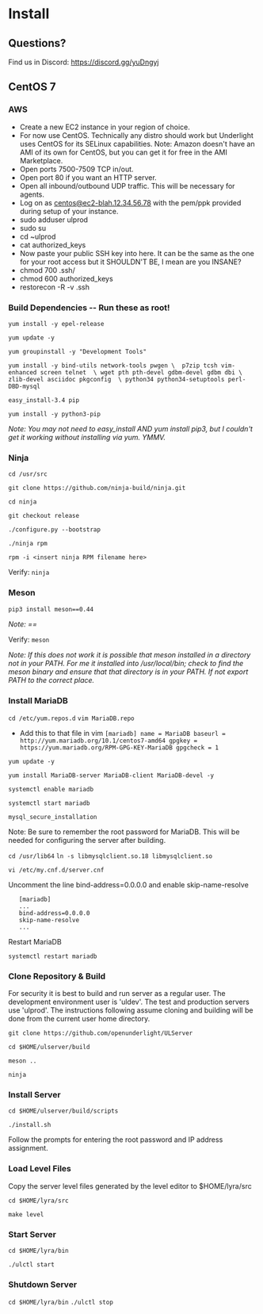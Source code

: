 # Install

## Questions?
Find us in Discord: https://discord.gg/yuDngyj

## CentOS 7

### AWS
* Create a new EC2 instance in your region of choice. 
* For now use CentOS. Technically any distro should work but Underlight uses CentOS for its SELinux capabilities. Note: Amazon doesn't have an AMI of its own for CentOS, but you can get it for free in the AMI Marketplace.
* Open ports 7500-7509 TCP in/out.
* Open port 80 if you want an HTTP server.
* Open all inbound/outbound UDP traffic. This will be necessary for agents.
* Log on as centos@ec2-blah.12.34.56.78 with the pem/ppk provided during setup of your instance.
* sudo adduser ulprod
* sudo su
* cd ~ulprod
* cat authorized_keys
* Now paste your public SSH key into here. It can be the same as the one for your root access but it SHOULDN'T BE, I mean are you INSANE?
* chmod 700 .ssh/
* chmod 600 authorized_keys
* restorecon -R -v .ssh

### Build Dependencies -- Run these as root!

`yum install -y epel-release`

`yum update -y`

`yum groupinstall -y "Development Tools"`

`yum install -y bind-utils network-tools pwgen \ 
                p7zip tcsh vim-enhanced screen telnet  \
                wget pth pth-devel gdbm-devel gdbm dbi \
                zlib-devel asciidoc pkgconfig  \
                python34 python34-setuptools perl-DBD-mysql`

`easy_install-3.4 pip`

`yum install -y python3-pip`

_Note: You may not need to easy_install AND yum install pip3, but I couldn't get it working without installing via yum. YMMV._

### Ninja

`cd /usr/src`

`git clone https://github.com/ninja-build/ninja.git`

`cd ninja`

`git checkout release`

`./configure.py --bootstrap`

`./ninja rpm`

`rpm -i <insert ninja RPM filename here>`

Verify: `ninja`

### Meson

`pip3 install meson==0.44`

_Note: ==_

Verify: `meson`

_Note: If this does not work it is possible that meson installed in a directory not in your PATH. For me it installed into /usr/local/bin; check to find the meson binary and ensure that that directory is in your PATH. If not export PATH to the correct place._

### Install MariaDB

`cd /etc/yum.repos.d`
`vim MariaDB.repo`
* Add this to that file in vim
`[mariadb]
name = MariaDB
baseurl = http://yum.mariadb.org/10.1/centos7-amd64
gpgkey = https://yum.mariadb.org/RPM-GPG-KEY-MariaDB
gpgcheck = 1
`

`yum update -y`

`yum install MariaDB-server MariaDB-client MariaDB-devel -y`

`systemctl enable mariadb`

`systemctl start mariadb`

`mysql_secure_installation`

Note: Be sure to remember the root password for MariaDB. This will be needed
for configuring the server after building.

`cd /usr/lib64`
`ln -s libmysqlclient.so.18 libmysqlclient.so`

`vi /etc/my.cnf.d/server.cnf`

Uncomment the line bind-address=0.0.0.0 and enable skip-name-resolve

```
   [mariadb]
   ...
   bind-address=0.0.0.0
   skip-name-resolve
   ...
```

Restart MariaDB

`systemctl restart mariadb`

### Clone Repository & Build

For security it is best to build and run server as a regular user. The 
development environment user is 'uldev'. The test and production servers use 
'ulprod'. The instructions following assume cloning and building will be done 
from the current user home directory.

`git clone https://github.com/openunderlight/ULServer`

`cd $HOME/ulserver/build`

`meson ..`

`ninja`

### Install Server

`cd $HOME/ulserver/build/scripts`

`./install.sh`

Follow the prompts for entering the root password and IP address assignment.

### Load Level Files

Copy the server level files generated by the level editor to $HOME/lyra/src

`cd $HOME/lyra/src`

`make level`

### Start Server

`cd $HOME/lyra/bin`

`./ulctl start`

### Shutdown Server

`cd $HOME/lyra/bin`
`./ulctl stop`
